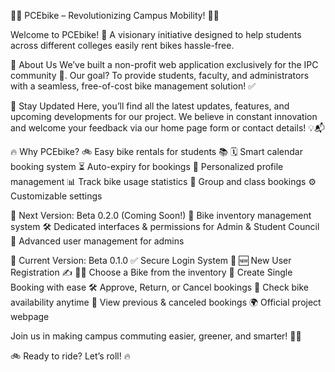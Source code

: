 🚴‍♂️ PCEbike – Revolutionizing Campus Mobility! 🚴‍♀️


Welcome to PCEbike! 🎉 A visionary initiative designed to help students across different colleges easily rent bikes hassle-free.

🌟 About Us
We’ve built a non-profit web application exclusively for the IPC community 🏫. Our goal? To provide students, faculty, and administrators with a seamless, free-of-cost bike management solution! ✅

📢 Stay Updated
Here, you’ll find all the latest updates, features, and upcoming developments for our project. We believe in constant innovation and welcome your feedback via our home page form or contact details! 💡📬

🔥 Why PCEbike?
🚲 Easy bike rentals for students 📚
🗓️ Smart calendar booking system
⏳ Auto-expiry for bookings
👤 Personalized profile management
📊 Track bike usage statistics
👥 Group and class bookings
⚙️ Customizable settings

🚀 Next Version: Beta 0.2.0 (Coming Soon!)
🔧 Bike inventory management system
🛠️ Dedicated interfaces & permissions for Admin & Student Council
👥 Advanced user management for admins

🎯 Current Version: Beta 0.1.0
✅ Secure Login System 🔐
🆕 New User Registration ✍️
🚴‍♂️ Choose a Bike from the inventory
📆 Create Single Booking with ease
🛠️ Approve, Return, or Cancel bookings
📌 Check bike availability anytime
📜 View previous & canceled bookings
🌍 Official project webpage

Join us in making campus commuting easier, greener, and smarter! 🌱✨

🚲 Ready to ride? Let’s roll! 🔥

